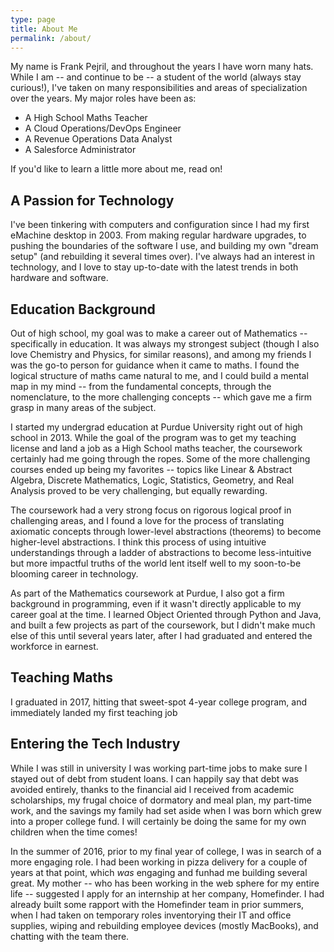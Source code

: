 ```yaml
---
type: page
title: About Me
permalink: /about/
---
```

My name is Frank Pejril, and throughout the years I have worn many hats. While I am -- and continue to be -- a student of the world (always stay curious!), I've taken on many responsibilities and areas of specialization over the years. My major roles have been as:

- A High School Maths Teacher
- A Cloud Operations/DevOps Engineer
- A Revenue Operations Data Analyst
- A Salesforce Administrator

If you'd like to learn a little more about me, read on!

## A Passion for Technology
I've been tinkering with computers and configuration since I had my first eMachine desktop in 2003. From making regular hardware upgrades, to pushing the boundaries of the software I use, and building my own "dream setup" (and rebuilding it several times over). I've always had an interest in technology, and I love to stay up-to-date with the latest trends in both hardware and software.

## Education Background
Out of high school, my goal was to make a career out of Mathematics -- specifically in education. It was always my strongest subject (though I also love Chemistry and Physics, for similar reasons), and among my friends I was the go-to person for guidance when it came to maths. I found the logical structure of maths came natural to me, and I could build a mental map in my mind -- from the fundamental concepts, through the nomenclature, to the more challenging concepts -- which gave me a firm grasp in many areas of the subject. 

I started my undergrad education at Purdue University right out of high school in 2013. While the goal of the program was to get my teaching license and land a job as a High School maths teacher, the coursework certainly had me going through the ropes. Some of the more challenging courses ended up being my favorites -- topics like Linear & Abstract Algebra, Discrete Mathematics, Logic, Statistics, Geometry, and Real Analysis proved to be very challenging, but equally rewarding. 

The coursework had a very strong focus on rigorous logical proof in challenging areas, and I found a love for the process of translating axiomatic concepts through lower-level abstractions (theorems) to become higher-level abstractions. I think this process of using intuitive understandings through a ladder of abstractions to become less-intuitive but more impactful truths of the world lent itself well to my soon-to-be blooming career in technology.

As part of the Mathematics coursework at Purdue, I also got a firm background in programming, even if it wasn't directly applicable to my career goal at the time. I learned Object Oriented through Python and Java, and built a few projects as part of the coursework, but I didn't make much else of this until several years later, after I had graduated and entered the workforce in earnest.

## Teaching Maths
I graduated in 2017, hitting that sweet-spot 4-year college program, and immediately landed my first teaching job 

## Entering the Tech Industry
While I was still in university I was working part-time jobs to make sure I stayed out of debt from student loans. I can happily say that debt was avoided entirely, thanks to the financial aid I received from academic scholarships, my frugal choice of dormatory and meal plan, my part-time work, and the savings my family had set aside when I was born which grew into a proper college fund. I will certainly be doing the same for my own children when the time comes!

In the summer of 2016, prior to my final year of college, I was in search of a more engaging role. I had been working in pizza delivery for a couple of years at that point, which *was* engaging and funhad me building several great. My mother -- who has been working in the web sphere for my entire life -- suggested I apply for an internship at her company, Homefinder. I had already built some rapport with the Homefinder team in prior summers, when I had taken on temporary roles inventorying their IT and office supplies, wiping and rebuilding employee devices (mostly MacBooks), and chatting with the team there.